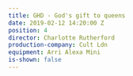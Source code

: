 ```yaml
---
title: GHD - God's gift to queens
date: 2019-02-12 14:20:00 Z
position: 4
director: Charlotte Rutherford
production-company: Cult Ldn
equipment: Arri Alexa Mini
is-shown: false
---
```


